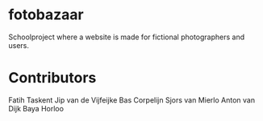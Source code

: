 # fotobazaar

Schoolproject where a website is made for fictional photographers and users.

# Contributors
Fatih Taskent
Jip van de Vijfeijke
Bas Corpelijn
Sjors van Mierlo
Anton van Dijk
Baya Horloo
